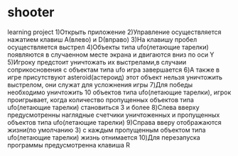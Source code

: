 # shooter
 learning project
1)Открыть приложение 
2)Управление осуществляется нажатием клавиш A(влево) и D(вправо)
3)На клавишу пробел осуществляется выстрел
4)Объекты типа ufo(летающие тарелки) появляются в случаенном месте экрана и двигаются вниз по оси Y 
5)Игроку предстоит уничтожать их выстрелами,в случаии соприкосновения с объектам типа ufo игра завершается 
6)А также в игре присутствуют asteroid(астероид) этот объект  нельзя уничтожить выстрелом, они служат для усложнения игры
7)Для победы необходимо уничтожить 10 объектов типа ufo(летающие тарелки), игрок проигрывает, когда количество пропущенных объектов типа ufo(летающие тарелки) становиться 3 и более
8)Слева вверху предусмотренны наглядные счетчики уничтоженных и пропущенных объектов типа ufo(летающие тарелки)
9)Справа вверу отображаются жизни(по умолчанию 3) с каждым пропущенным объектом типа ufo(летающие тарелки) жизнь отнимается 
10)Для перезапуска программы предусмотренна клавиша R
